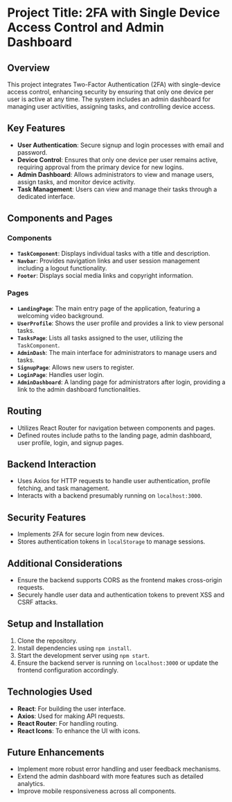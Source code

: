 # Project Title: 2FA with Single Device Access Control and Admin Dashboard

## Overview
This project integrates Two-Factor Authentication (2FA) with single-device access control, enhancing security by ensuring that only one device per user is active at any time. The system includes an admin dashboard for managing user activities, assigning tasks, and controlling device access.

## Key Features
- **User Authentication**: Secure signup and login processes with email and password.
- **Device Control**: Ensures that only one device per user remains active, requiring approval from the primary device for new logins.
- **Admin Dashboard**: Allows administrators to view and manage users, assign tasks, and monitor device activity.
- **Task Management**: Users can view and manage their tasks through a dedicated interface.

## Components and Pages

### Components
- **`TaskComponent`**: Displays individual tasks with a title and description.
- **`Navbar`**: Provides navigation links and user session management including a logout functionality.
- **`Footer`**: Displays social media links and copyright information.

### Pages
- **`LandingPage`**: The main entry page of the application, featuring a welcoming video background.
- **`UserProfile`**: Shows the user profile and provides a link to view personal tasks.
- **`TasksPage`**: Lists all tasks assigned to the user, utilizing the `TaskComponent`.
- **`AdminDash`**: The main interface for administrators to manage users and tasks.
- **`SignupPage`**: Allows new users to register.
- **`LoginPage`**: Handles user login.
- **`AdminDashboard`**: A landing page for administrators after login, providing a link to the admin dashboard functionalities.

## Routing
- Utilizes React Router for navigation between components and pages.
- Defined routes include paths to the landing page, admin dashboard, user profile, login, and signup pages.

## Backend Interaction
- Uses Axios for HTTP requests to handle user authentication, profile fetching, and task management.
- Interacts with a backend presumably running on `localhost:3000`.

## Security Features
- Implements 2FA for secure login from new devices.
- Stores authentication tokens in `localStorage` to manage sessions.

## Additional Considerations
- Ensure the backend supports CORS as the frontend makes cross-origin requests.
- Securely handle user data and authentication tokens to prevent XSS and CSRF attacks.

## Setup and Installation
1. Clone the repository.
2. Install dependencies using `npm install`.
3. Start the development server using `npm start`.
4. Ensure the backend server is running on `localhost:3000` or update the frontend configuration accordingly.

## Technologies Used
- **React**: For building the user interface.
- **Axios**: Used for making API requests.
- **React Router**: For handling routing.
- **React Icons**: To enhance the UI with icons.

## Future Enhancements
- Implement more robust error handling and user feedback mechanisms.
- Extend the admin dashboard with more features such as detailed analytics.
- Improve mobile responsiveness across all components.